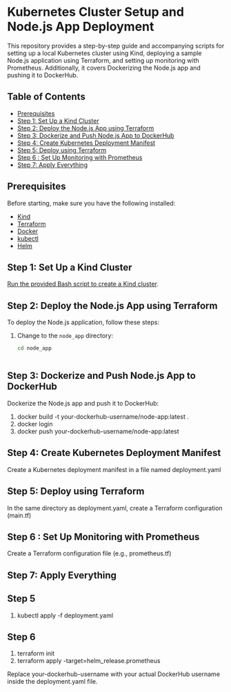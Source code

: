 # Kubernetes Cluster Setup and Node.js App Deployment

This repository provides a step-by-step guide and accompanying scripts for setting up a local Kubernetes cluster using Kind, deploying a sample Node.js application using Terraform, and setting up monitoring with Prometheus. Additionally, it covers Dockerizing the Node.js app and pushing it to DockerHub.

## Table of Contents

- [Prerequisites](#prerequisites)
- [Step 1: Set Up a Kind Cluster](#step-1-set-up-a-kind-cluster)
- [Step 2: Deploy the Node.js App using Terraform](#step-2-deploy-the-nodejs-app-using-terraform)
- [Step 3: Dockerize and Push Node.js App to DockerHub](#step-3-dockerize-and-push-nodejs-app-to-dockerhub)
- [Step 4: Create Kubernetes Deployment Manifest](#step-4-create-kubernetes-deployment-manifest)
- [Step 5: Deploy using Terraform](#step-5-deploy-using-terraform)
- [Step 6 : Set Up Monitoring with Prometheus](#step-6-set-up-monitoring-with-prometheus)
- [Step 7: Apply Everything](#step-7-apply-everything)

## Prerequisites

Before starting, make sure you have the following installed:

- [Kind](https://kind.sigs.k8s.io/docs/user/quick-start/)
- [Terraform](https://learn.hashicorp.com/tutorials/terraform/install-cli)
- [Docker](https://docs.docker.com/get-docker/)
- [kubectl](https://kubernetes.io/docs/tasks/tools/install-kubectl/)
- [Helm](https://helm.sh/docs/intro/install/)

## Step 1: Set Up a Kind Cluster

[Run the provided Bash script to create a Kind cluster](kind.sh).

## Step 2: Deploy the Node.js App using Terraform

To deploy the Node.js application, follow these steps:

1. Change to the `node_app` directory:

   ```bash
   cd node_app
   


## Step 3: Dockerize and Push Node.js App to DockerHub
Dockerize the Node.js app and push it to DockerHub:
1. docker build -t your-dockerhub-username/node-app:latest .
2. docker login
3. docker push your-dockerhub-username/node-app:latest


## Step 4: Create Kubernetes Deployment Manifest
Create a Kubernetes deployment manifest in a file named deployment.yaml

## Step 5: Deploy using Terraform
In the same directory as deployment.yaml, create a Terraform configuration (main.tf)

## Step 6 : Set Up Monitoring with Prometheus
Create a Terraform configuration file (e.g., prometheus.tf)

## Step 7: Apply Everything
## Step 5
1. kubectl apply -f deployment.yaml


## Step 6 
1. terraform init
2. terraform apply -target=helm_release.prometheus

Replace your-dockerhub-username with your actual DockerHub username inside the deployment.yaml file.
